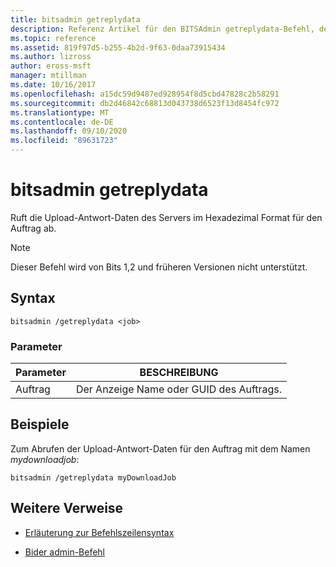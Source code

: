 ```yaml
---
title: bitsadmin getreplydata
description: Referenz Artikel für den BITSAdmin getreplydata-Befehl, der die Upload-Antwort-Daten des Servers im Hexadezimal Format für den Auftrag abruft.
ms.topic: reference
ms.assetid: 819f97d5-b255-4b2d-9f63-0daa73915434
ms.author: lizross
author: eross-msft
manager: mtillman
ms.date: 10/16/2017
ms.openlocfilehash: a15dc59d9487ed928954f8d5cbd47828c2b58291
ms.sourcegitcommit: db2d46842c68813d043738d6523f13d8454fc972
ms.translationtype: MT
ms.contentlocale: de-DE
ms.lasthandoff: 09/10/2020
ms.locfileid: "89631723"
---
```

# <a name="bitsadmin-getreplydata"></a>bitsadmin getreplydata

Ruft die Upload-Antwort-Daten des Servers im Hexadezimal Format für den Auftrag ab.

> [!NOTE]
> Dieser Befehl wird von Bits 1,2 und früheren Versionen nicht unterstützt.

## <a name="syntax"></a>Syntax

```
bitsadmin /getreplydata <job>
```

### <a name="parameters"></a>Parameter

| Parameter | BESCHREIBUNG |
| -------------- | -------------- |
| Auftrag | Der Anzeige Name oder GUID des Auftrags. |

## <a name="examples"></a>Beispiele

Zum Abrufen der Upload-Antwort-Daten für den Auftrag mit dem Namen *mydownloadjob*:

```
bitsadmin /getreplydata myDownloadJob
```

## <a name="additional-references"></a>Weitere Verweise

- [Erläuterung zur Befehlszeilensyntax](command-line-syntax-key.md)

- [Bider admin-Befehl](bitsadmin.md)
